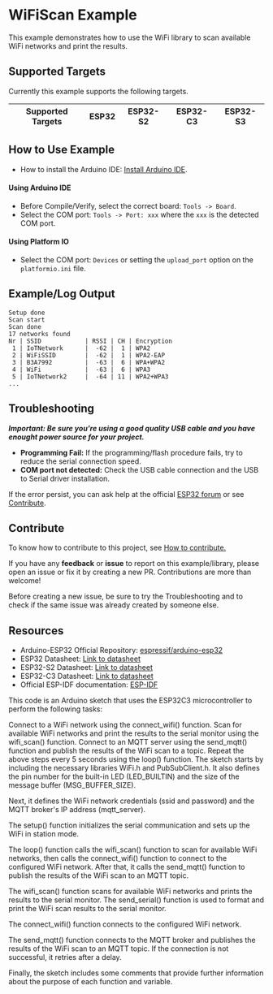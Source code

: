 # WiFiScan Example

This example demonstrates how to use the WiFi library to scan available WiFi networks and print the results.

## Supported Targets

Currently this example supports the following targets.

| Supported Targets | ESP32 | ESP32-S2 | ESP32-C3 | ESP32-S3 |
| ----------------- | ----- | -------- | -------- | -------- |

## How to Use Example

* How to install the Arduino IDE: [Install Arduino IDE](https://github.com/espressif/arduino-esp32/tree/master/docs/arduino-ide).

#### Using Arduino IDE

* Before Compile/Verify, select the correct board: `Tools -> Board`.
* Select the COM port: `Tools -> Port: xxx` where the `xxx` is the detected COM port.

#### Using Platform IO

* Select the COM port: `Devices` or setting the `upload_port` option on the `platformio.ini` file.

## Example/Log Output

```
Setup done
Scan start
Scan done
17 networks found
Nr | SSID            | RSSI | CH | Encryption
 1 | IoTNetwork      |  -62 |  1 | WPA2
 2 | WiFiSSID        |  -62 |  1 | WPA2-EAP
 3 | B3A7992         |  -63 |  6 | WPA+WPA2
 4 | WiFi            |  -63 |  6 | WPA3
 5 | IoTNetwork2     |  -64 | 11 | WPA2+WPA3
...
```

## Troubleshooting

***Important: Be sure you're using a good quality USB cable and you have enought power source for your project.***

* **Programming Fail:** If the programming/flash procedure fails, try to reduce the serial connection speed.
* **COM port not detected:** Check the USB cable connection and the USB to Serial driver installation.

If the error persist, you can ask help at the official [ESP32 forum](https://esp32.com) or see [Contribute](#contribute).

## Contribute

To know how to contribute to this project, see [How to contribute.](https://github.com/espressif/arduino-esp32/blob/master/CONTRIBUTING.rst)

If you have any **feedback** or **issue** to report on this example/library, please open an issue or fix it by creating a new PR. Contributions are more than welcome!

Before creating a new issue, be sure to try the Troubleshooting and to check if the same issue was already created by someone else.

## Resources

* Arduino-ESP32 Official Repository: [espressif/arduino-esp32](https://github.com/espressif/arduino-esp32)
* ESP32 Datasheet: [Link to datasheet](https://www.espressif.com/sites/default/files/documentation/esp32_datasheet_en.pdf)
* ESP32-S2 Datasheet: [Link to datasheet](https://www.espressif.com/sites/default/files/documentation/esp32-s2_datasheet_en.pdf)
* ESP32-C3 Datasheet: [Link to datasheet](https://www.espressif.com/sites/default/files/documentation/esp32-c3_datasheet_en.pdf)
* Official ESP-IDF documentation: [ESP-IDF](https://idf.espressif.com)


This code is an Arduino sketch that uses the ESP32C3 microcontroller to perform the following tasks:

Connect to a WiFi network using the connect_wifi() function.
Scan for available WiFi networks and print the results to the serial monitor using the wifi_scan() function.
Connect to an MQTT server using the send_mqtt() function and publish the results of the WiFi scan to a topic.
Repeat the above steps every 5 seconds using the loop() function.
The sketch starts by including the necessary libraries WiFi.h and PubSubClient.h. It also defines the pin number for the built-in LED (LED_BUILTIN) and the size of the message buffer (MSG_BUFFER_SIZE).

Next, it defines the WiFi network credentials (ssid and password) and the MQTT broker's IP address (mqtt_server).

The setup() function initializes the serial communication and sets up the WiFi in station mode.

The loop() function calls the wifi_scan() function to scan for available WiFi networks, then calls the connect_wifi() function to connect to the configured WiFi network. After that, it calls the send_mqtt() function to publish the results of the WiFi scan to an MQTT topic.

The wifi_scan() function scans for available WiFi networks and prints the results to the serial monitor. The send_serial() function is used to format and print the WiFi scan results to the serial monitor.

The connect_wifi() function connects to the configured WiFi network.

The send_mqtt() function connects to the MQTT broker and publishes the results of the WiFi scan to an MQTT topic. If the connection is not successful, it retries after a delay.

Finally, the sketch includes some comments that provide further information about the purpose of each function and variable.
